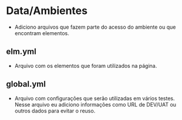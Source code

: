 # Data/Ambientes

- Adiciono arquivos que fazem parte do acesso do ambiente ou que encontram elementos.

## elm.yml

- Arquivo com os elementos que foram utilizados na página.

## global.yml

- Arquivo com configurações que serão utilizadas em vários testes. Nesse arquivo eu adiciono informações como URL de DEV/UAT ou outros dados para evitar o reuso.
